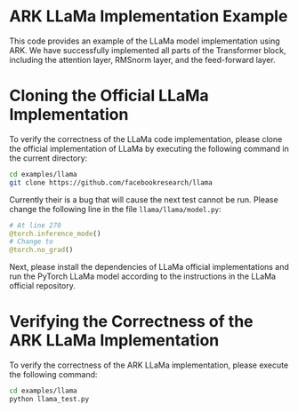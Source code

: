 # ARK LLaMa Implementation Example

This code provides an example of the LLaMa model implementation using ARK. We have successfully implemented all parts of the Transformer block, including the attention layer, RMSnorm layer, and the feed-forward layer.

# Cloning the Official LLaMa Implementation
To verify the correctness of the LLaMa code implementation, please clone the official implementation of LLaMa by executing the following command in the current directory:

```bash
cd examples/llama
git clone https://github.com/facebookresearch/llama
```

Currently their is a bug that will cause the next test cannot be run. Please change the following line in the file `llama/llama/model.py`:

```python
# At line 270
@torch.inference_mode()
# Change to
@torch.no_grad()
```

Next, please install the dependencies of LLaMa official implementations and run the PyTorch LLaMa model according to the instructions in the LLaMa official repository. 

# Verifying the Correctness of the ARK LLaMa Implementation

To verify the correctness of the ARK LLaMa implementation, please execute the following command:

```bash
cd examples/llama
python llama_test.py
```
